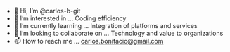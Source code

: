 - 👋 Hi, I’m @carlos-b-git
- 👀 I’m interested in ... Coding efficiency
- 🌱 I’m currently learning ... Integration of platforms and services
- 💞️ I’m looking to collaborate on ... Technology and value to organizations
- 📫 How to reach me ... carlos.bonifacio@gmail.com

<!---
carlos-b-git/carlos-b-git is a ✨ special ✨ repository because its `README.md` (this file) appears on your GitHub profile.
You can click the Preview link to take a look at your changes.
--->
